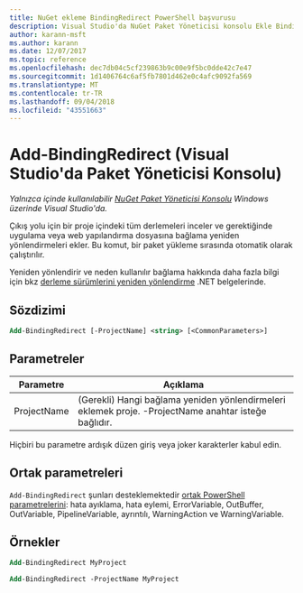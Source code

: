 ```yaml
---
title: NuGet ekleme BindingRedirect PowerShell başvurusu
description: Visual Studio'da NuGet Paket Yöneticisi konsolu Ekle BindingRedirect PowerShell komutunda referansı.
author: karann-msft
ms.author: karann
ms.date: 12/07/2017
ms.topic: reference
ms.openlocfilehash: dec7db04c5cf239863b9c00e9f5bc0dde42c7e47
ms.sourcegitcommit: 1d1406764c6af5fb7801d462e0c4afc9092fa569
ms.translationtype: MT
ms.contentlocale: tr-TR
ms.lasthandoff: 09/04/2018
ms.locfileid: "43551663"
---
```

# <a name="add-bindingredirect-package-manager-console-in-visual-studio"></a>Add-BindingRedirect (Visual Studio'da Paket Yöneticisi Konsolu)

*Yalnızca içinde kullanılabilir [NuGet Paket Yöneticisi Konsolu](package-manager-console.md) Windows üzerinde Visual Studio'da.*

Çıkış yolu için bir proje içindeki tüm derlemeleri inceler ve gerektiğinde uygulama veya web yapılandırma dosyasına bağlama yeniden yönlendirmeleri ekler. Bu komut, bir paket yükleme sırasında otomatik olarak çalıştırılır.

Yeniden yönlendirir ve neden kullanılır bağlama hakkında daha fazla bilgi için bkz [derleme sürümlerini yeniden yönlendirme](/dotnet/framework/configure-apps/redirect-assembly-versions) .NET belgelerinde.

## <a name="syntax"></a>Sözdizimi

```ps
Add-BindingRedirect [-ProjectName] <string> [<CommonParameters>]
```

## <a name="parameters"></a>Parametreler

| Parametre | Açıklama |
| --- | --- |
| ProjectName | (Gerekli) Hangi bağlama yeniden yönlendirmeleri eklemek proje. -ProjectName anahtar isteğe bağlıdır. |

Hiçbiri bu parametre ardışık düzen giriş veya joker karakterler kabul edin.

## <a name="common-parameters"></a>Ortak parametreleri

`Add-BindingRedirect` şunları desteklemektedir [ortak PowerShell parametrelerini](http://go.microsoft.com/fwlink/?LinkID=113216): hata ayıklama, hata eylemi, ErrorVariable, OutBuffer, OutVariable, PipelineVariable, ayrıntılı, WarningAction ve WarningVariable.

## <a name="examples"></a>Örnekler

```ps
Add-BindingRedirect MyProject

Add-BindingRedirect -ProjectName MyProject
```